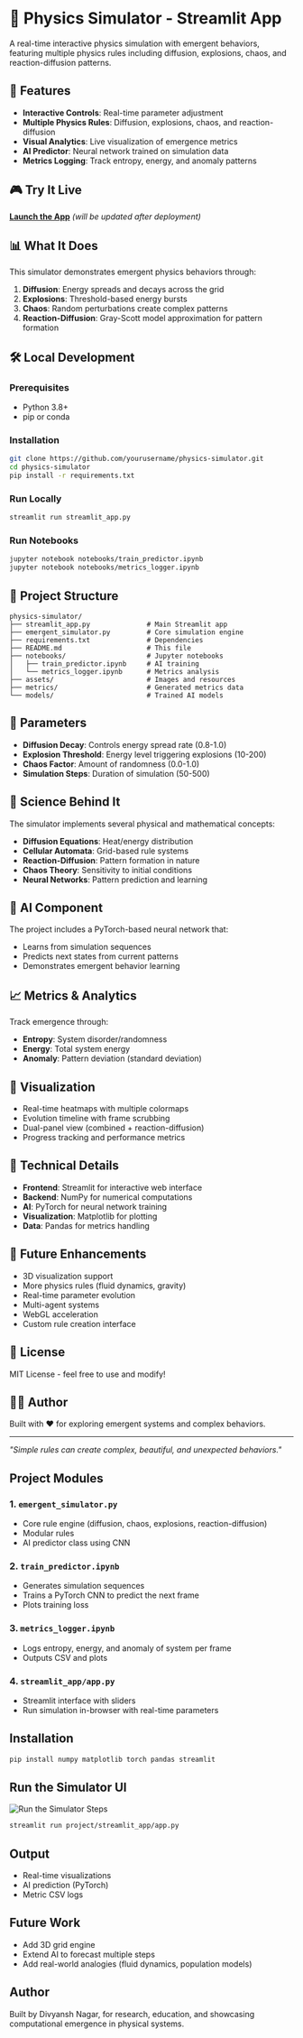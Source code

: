# 🌌 Physics Simulator - Streamlit App

A real-time interactive physics simulation with emergent behaviors, featuring multiple physics rules including diffusion, explosions, chaos, and reaction-diffusion patterns.

## 🚀 Features

- **Interactive Controls**: Real-time parameter adjustment
- **Multiple Physics Rules**: Diffusion, explosions, chaos, and reaction-diffusion
- **Visual Analytics**: Live visualization of emergence metrics
- **AI Predictor**: Neural network trained on simulation data
- **Metrics Logging**: Track entropy, energy, and anomaly patterns

## 🎮 Try It Live

**[Launch the App](https://your-app-url.streamlit.app)** *(will be updated after deployment)*

## 📊 What It Does

This simulator demonstrates emergent physics behaviors through:

1. **Diffusion**: Energy spreads and decays across the grid
2. **Explosions**: Threshold-based energy bursts
3. **Chaos**: Random perturbations create complex patterns
4. **Reaction-Diffusion**: Gray-Scott model approximation for pattern formation

## 🛠️ Local Development

### Prerequisites
- Python 3.8+
- pip or conda

### Installation
```bash
git clone https://github.com/yourusername/physics-simulator.git
cd physics-simulator
pip install -r requirements.txt
```

### Run Locally
```bash
streamlit run streamlit_app.py
```

### Run Notebooks
```bash
jupyter notebook notebooks/train_predictor.ipynb
jupyter notebook notebooks/metrics_logger.ipynb
```

## 📁 Project Structure

```
physics-simulator/
├── streamlit_app.py              # Main Streamlit app
├── emergent_simulator.py         # Core simulation engine
├── requirements.txt              # Dependencies
├── README.md                     # This file
├── notebooks/                    # Jupyter notebooks
│   ├── train_predictor.ipynb     # AI training
│   └── metrics_logger.ipynb      # Metrics analysis
├── assets/                       # Images and resources
├── metrics/                      # Generated metrics data
└── models/                       # Trained AI models
```

## 🎯 Parameters

- **Diffusion Decay**: Controls energy spread rate (0.8-1.0)
- **Explosion Threshold**: Energy level triggering explosions (10-200)
- **Chaos Factor**: Amount of randomness (0.0-1.0)
- **Simulation Steps**: Duration of simulation (50-500)

## 🔬 Science Behind It

The simulator implements several physical and mathematical concepts:

- **Diffusion Equations**: Heat/energy distribution
- **Cellular Automata**: Grid-based rule systems
- **Reaction-Diffusion**: Pattern formation in nature
- **Chaos Theory**: Sensitivity to initial conditions
- **Neural Networks**: Pattern prediction and learning

## 🤖 AI Component

The project includes a PyTorch-based neural network that:
- Learns from simulation sequences
- Predicts next states from current patterns
- Demonstrates emergent behavior learning

## 📈 Metrics & Analytics

Track emergence through:
- **Entropy**: System disorder/randomness
- **Energy**: Total system energy
- **Anomaly**: Pattern deviation (standard deviation)

## 🎨 Visualization

- Real-time heatmaps with multiple colormaps
- Evolution timeline with frame scrubbing
- Dual-panel view (combined + reaction-diffusion)
- Progress tracking and performance metrics

## 🔧 Technical Details

- **Frontend**: Streamlit for interactive web interface
- **Backend**: NumPy for numerical computations
- **AI**: PyTorch for neural network training
- **Visualization**: Matplotlib for plotting
- **Data**: Pandas for metrics handling

## 🌟 Future Enhancements

- 3D visualization support
- More physics rules (fluid dynamics, gravity)
- Real-time parameter evolution
- Multi-agent systems
- WebGL acceleration
- Custom rule creation interface

## 📝 License

MIT License - feel free to use and modify!

## 👨‍💻 Author

Built with ❤️ for exploring emergent systems and complex behaviors.

---

*"Simple rules can create complex, beautiful, and unexpected behaviors."*

## Project Modules

### 1. `emergent_simulator.py`

* Core rule engine (diffusion, chaos, explosions, reaction-diffusion)
* Modular rules
* AI predictor class using CNN

### 2. `train_predictor.ipynb`

* Generates simulation sequences
* Trains a PyTorch CNN to predict the next frame
* Plots training loss

### 3. `metrics_logger.ipynb`

* Logs entropy, energy, and anomaly of system per frame
* Outputs CSV and plots

### 4. `streamlit_app/app.py`

* Streamlit interface with sliders
* Run simulation in-browser with real-time parameters

## Installation

```bash
pip install numpy matplotlib torch pandas streamlit
```

## Run the Simulator UI
![Run the Simulator Steps](project/assets/image.png)

```bash
streamlit run project/streamlit_app/app.py
```

## Output

* Real-time visualizations
* AI prediction (PyTorch)
* Metric CSV logs

## Future Work

* Add 3D grid engine
* Extend AI to forecast multiple steps
* Add real-world analogies (fluid dynamics, population models)

## Author

Built by Divyansh Nagar, for research, education, and showcasing computational emergence in physical systems.
